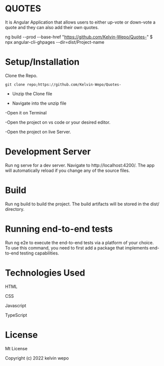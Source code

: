 # QUOTES
It is Angular Application that allows users to either up-vote or down-vote a quote and they can also add their own quotes.

ng build --prod --base-href "https://github.com/Kelvin-Wepo/Quotes-" $ npx angular-cli-ghpages --dir=dist/Project-name

# Setup/Installation
Clone the Repo.

    git clone repo;https://github.com/Kelvin-Wepo/Quotes-

   - Unzip the Clone file

   - Navigate into the unzip file

   -Open it on Terminal


    
-Open the project on vs code or your desired editor.

-Open the project on live Server.

# Development Server
Run ng serve for a dev server. Navigate to http://localhost:4200/. The app will automatically reload if you change any of the source files.

# Build
Run ng build to build the project. The build artifacts will be stored in the dist/ directory.

# Running end-to-end tests
Run ng e2e to execute the end-to-end tests via a platform of your choice. To use this command, you need to first add a package that implements end-to-end testing capabilities.

# Technologies Used
HTML

CSS

Javascript

TypeScript

# License
Mt License

Copyright (c) 2022 kelvin wepo

